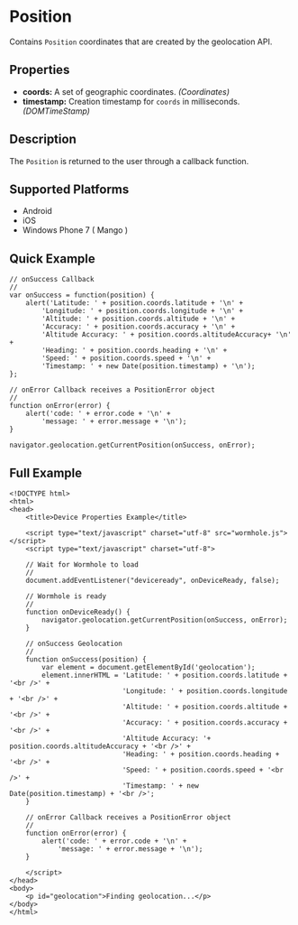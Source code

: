 Position
========

Contains `Position` coordinates that are created by the geolocation API.

Properties
----------

- __coords:__ A set of geographic coordinates. _(Coordinates)_
- __timestamp:__ Creation timestamp for `coords` in milliseconds. _(DOMTimeStamp)_

Description
-----------

The `Position` is returned to the user through a callback function.

Supported Platforms
-------------------

- Android
- iOS
- Windows Phone 7 ( Mango )

Quick Example
-------------

	// onSuccess Callback
	//
	var onSuccess = function(position) {
		alert('Latitude: ' + position.coords.latitude + '\n' +
			'Longitude: ' + position.coords.longitude + '\n' +
			'Altitude: ' + position.coords.altitude + '\n' +
			'Accuracy: ' + position.coords.accuracy + '\n' +
			'Altitude Accuracy: ' + position.coords.altitudeAccuracy+ '\n' +
			'Heading: ' + position.coords.heading + '\n' +
			'Speed: ' + position.coords.speed + '\n' +
			'Timestamp: ' + new Date(position.timestamp) + '\n');
	};

	// onError Callback receives a PositionError object
	//
	function onError(error) {
		alert('code: ' + error.code + '\n' +
			'message: ' + error.message + '\n');
	}

	navigator.geolocation.getCurrentPosition(onSuccess, onError);

Full Example
------------

	<!DOCTYPE html>
	<html>
	<head>
		<title>Device Properties Example</title>

		<script type="text/javascript" charset="utf-8" src="wormhole.js"></script>
		<script type="text/javascript" charset="utf-8">

		// Wait for Wormhole to load
		//
		document.addEventListener("deviceready", onDeviceReady, false);

		// Wormhole is ready
		//
		function onDeviceReady() {
			navigator.geolocation.getCurrentPosition(onSuccess, onError);
		}

		// onSuccess Geolocation
		//
		function onSuccess(position) {
			var element = document.getElementById('geolocation');
			element.innerHTML = 'Latitude: ' + position.coords.latitude + '<br />' +
								'Longitude: ' + position.coords.longitude + '<br />' +
								'Altitude: ' + position.coords.altitude + '<br />' +
								'Accuracy: ' + position.coords.accuracy + '<br />' +
								'Altitude Accuracy: '+ position.coords.altitudeAccuracy	+ '<br />' +
								'Heading: ' + position.coords.heading + '<br />' +
								'Speed: ' + position.coords.speed + '<br />' +
								'Timestamp: ' + new Date(position.timestamp) + '<br />';
		}

		// onError Callback receives a PositionError object
		//
		function onError(error) {
			alert('code: ' + error.code + '\n' +
				'message: ' + error.message + '\n');
		}

		</script>
	</head>
	<body>
		<p id="geolocation">Finding geolocation...</p>
	</body>
	</html>
